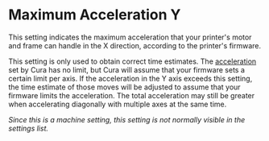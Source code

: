 Maximum Acceleration Y
====
This setting indicates the maximum acceleration that your printer's motor and frame can handle in the X direction, according to the printer's firmware.

This setting is only used to obtain correct time estimates. The [acceleration](../speed/acceleration_print.md) set by Cura has no limit, but Cura will assume that your firmware sets a certain limit per axis. If the acceleration in the Y axis exceeds this setting, the time estimate of those moves will be adjusted to assume that your firmware limits the acceleration. The total acceleration may still be greater when accelerating diagonally with multiple axes at the same time.

*Since this is a machine setting, this setting is not normally visible in the settings list.*